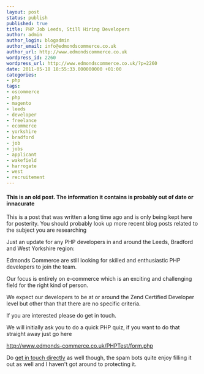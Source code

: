 ```yaml
---
layout: post
status: publish
published: true
title: PHP Job Leeds, Still Hiring Developers
author: admin
author_login: blogadmin
author_email: info@edmondscommerce.co.uk
author_url: http://www.edmondscommerce.co.uk
wordpress_id: 2260
wordpress_url: http://www.edmondscommerce.co.uk/?p=2260
date: 2011-05-18 18:55:33.000000000 +01:00
categories:
- php
tags:
- oscommerce
- php
- magento
- leeds
- developer
- freelance
- ecommerce
- yorkshire
- bradford
- job
- jobs
- applicant
- wakefield
- harrogate
- west
- recruitement
---
```

<div class="oldpost"><h4>This is an old post. The information it contains is probably out of date or innacurate</h4>
<p>
This is a post that was written a long time ago and is only being kept here for posterity.
You should probably look up more recent blog posts related to the subject you are researching
</p>
</div>
Just an update for any PHP developers in and around the Leeds, Bradford and West Yorkshire region:

Edmonds Commerce are still looking for skilled and enthusiastic PHP developers to join the team.

Our focus is entirely on e-commerce which is an exciting and challenging field for the right kind of person. 

We expect our developers to be at or around the Zend Certified Developer level but other than that there are no specific criteria.

If you are interested please do get in touch. 

We will initially ask you to do a quick PHP quiz, if you want to do that straight away just go here 

<a href="http://www.edmonds-commerce.co.uk/PHPTest/form.php">http://www.edmonds-commerce.co.uk/PHPTest/form.php</a>

Do <a href="/contact-us">get in touch directly</a> as well though, the spam bots quite enjoy filling it out as well and I haven't got around to protecting it. 
